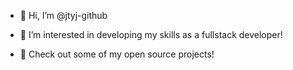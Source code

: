 - 👋 Hi, I’m @jtyj-github

- 👀 I’m interested in developing my skills as a fullstack developer!
- 🌱 Check out some of my open source projects!

<!---
jtyj-github/jtyj-github is a ✨ special ✨ repository because its `README.md` (this file) appears on your GitHub profile.
You can click the Preview link to take a look at your changes.
--->
